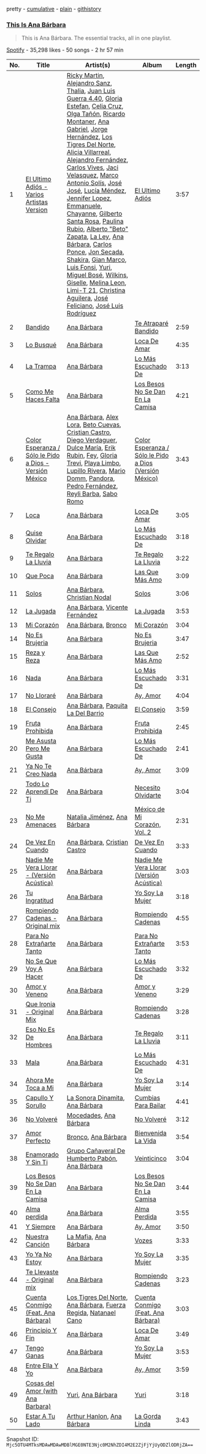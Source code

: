 pretty - [cumulative](/playlists/cumulative/37i9dQZF1DZ06evO2mOf7x.md) - [plain](/playlists/plain/37i9dQZF1DZ06evO2mOf7x) - [githistory](https://github.githistory.xyz/mackorone/spotify-playlist-archive/blob/main/playlists/plain/37i9dQZF1DZ06evO2mOf7x)

### [This Is Ana Bárbara](https://open.spotify.com/playlist/37i9dQZF1DZ06evO2mOf7x)

> This is Ana Bárbara\. The essential tracks, all in one playlist.

[Spotify](https://open.spotify.com/user/spotify) - 35,298 likes - 50 songs - 2 hr 57 min

| No. | Title | Artist(s) | Album | Length |
|---|---|---|---|---|
| 1 | [El Ultimo Adiós \- Varios Artistas Version](https://open.spotify.com/track/0tzixmHNQfE6S6SirSToxW) | [Ricky Martin](https://open.spotify.com/artist/7slfeZO9LsJbWgpkIoXBUJ), [Alejandro Sanz](https://open.spotify.com/artist/5sUrlPAHlS9NEirDB8SEbF), [Thalia](https://open.spotify.com/artist/23wEWD21D4TPYiJugoXmYb), [Juan Luis Guerra 4.40](https://open.spotify.com/artist/3nlpTZci9O5W8RsNoNH559), [Gloria Estefan](https://open.spotify.com/artist/5IFCkqu9J6xdWeYMk5I889), [Celia Cruz](https://open.spotify.com/artist/2weA6hhVqTIN2gSn9PUB9U), [Olga Tañón](https://open.spotify.com/artist/4pv1Jo4PbYI8LMADJoTWjE), [Ricardo Montaner](https://open.spotify.com/artist/4uoz4FUMvpeyGClFTTDBsD), [Ana Gabriel](https://open.spotify.com/artist/41ESHLayJ5sDKjAOv6cMhe), [Jorge Hernández](https://open.spotify.com/artist/5O2KyWcHYBmjmobgNLumcb), [Los Tigres Del Norte](https://open.spotify.com/artist/3hYtANQYrE6pd2PbtEyTIy), [Alicia Villarreal](https://open.spotify.com/artist/6Hf2g14O2TP25JUNZuvIgn), [Alejandro Fernández](https://open.spotify.com/artist/6sq1yF0OZEWA4xoXVKW1L9), [Carlos Vives](https://open.spotify.com/artist/4vhNDa5ycK0ST968ek7kRr), [Jaci Velasquez](https://open.spotify.com/artist/7MbmKsnvXjl4GA7Dr27kko), [Marco Antonio Solís](https://open.spotify.com/artist/3tJnB0s6c3oXPq1SCCavnd), [José José](https://open.spotify.com/artist/4mN0qcMxWX8oToqfDPM5yV), [Lucía Méndez](https://open.spotify.com/artist/4MbmeIi7C8qe1LboVhdaUN), [Jennifer Lopez](https://open.spotify.com/artist/2DlGxzQSjYe5N6G9nkYghR), [Emmanuele](https://open.spotify.com/artist/7HBONupvCpvcMp1ZxK84Ii), [Chayanne](https://open.spotify.com/artist/1JbemQ1fPt2YmSLjAFhPBv), [Gilberto Santa Rosa](https://open.spotify.com/artist/27vNK840zYq6IfDijHPsv1), [Paulina Rubio](https://open.spotify.com/artist/1d6dwipPrsFSJVmFTTdFSS), [Alberto "Beto" Zapata](https://open.spotify.com/artist/20VNXin5fi626FsmioiExE), [La Ley](https://open.spotify.com/artist/1ZVoRDO29AlDXiMkRLMZSK), [Ana Bárbara](https://open.spotify.com/artist/43qxAkuKFB6fMNSeS5dO7Z), [Carlos Ponce](https://open.spotify.com/artist/4ff5IojFqry4841QjwULTV), [Jon Secada](https://open.spotify.com/artist/10n1KB2sjTrGdyuC83y8jW), [Shakira](https://open.spotify.com/artist/0EmeFodog0BfCgMzAIvKQp), [Gian Marco](https://open.spotify.com/artist/2gDqGAadPIPiA7LtmNn74g), [Luis Fonsi](https://open.spotify.com/artist/4V8Sr092TqfHkfAA5fXXqG), [Yuri](https://open.spotify.com/artist/4OgNARLQSC4yy7Dsa5cqxx), [Miguel Bosé](https://open.spotify.com/artist/7mWCSSOYqm4E9mB7V4ot6S), [Wilkins](https://open.spotify.com/artist/5Awnuu794580X3uHQGx78O), [Giselle](https://open.spotify.com/artist/5gr23KYBk2FyIBx5xpHVjE), [Melina Leon](https://open.spotify.com/artist/5oj50e6WeS3yFv92YDOfXA), [Limi\-T 21](https://open.spotify.com/artist/5j8Q0VC4Be4yhcQ1tf8Sh7), [Christina Aguilera](https://open.spotify.com/artist/1l7ZsJRRS8wlW3WfJfPfNS), [José Feliciano](https://open.spotify.com/artist/7K78lVZ8XzkjfRSI7570FF), [José Luis Rodríguez](https://open.spotify.com/artist/15YnmlNukYCFvwaFnoDwwV) | [El Ultimo Adiós](https://open.spotify.com/album/1Tz1WfJZkvWPhyFHWAzZLo) | 3:57 |
| 2 | [Bandido](https://open.spotify.com/track/5YH0im36TvDjT5CN2VsHHK) | [Ana Bárbara](https://open.spotify.com/artist/43qxAkuKFB6fMNSeS5dO7Z) | [Te Atraparé Bandido](https://open.spotify.com/album/5QJ3kG3mo6fISj1apYFke2) | 2:59 |
| 3 | [Lo Busqué](https://open.spotify.com/track/7ceiXwNZ2DwNIJ54tsJwRY) | [Ana Bárbara](https://open.spotify.com/artist/43qxAkuKFB6fMNSeS5dO7Z) | [Loca De Amar](https://open.spotify.com/album/2eyl66bHPrqMjjTfzLxHt3) | 4:35 |
| 4 | [La Trampa](https://open.spotify.com/track/62nLNuTjFfyJczHfln6mw2) | [Ana Bárbara](https://open.spotify.com/artist/43qxAkuKFB6fMNSeS5dO7Z) | [Lo Más Escuchado De](https://open.spotify.com/album/1l7InHBt3P5CgQtTfhwQrU) | 3:13 |
| 5 | [Como Me Haces Falta](https://open.spotify.com/track/7K6NOKMUKJxjolgsiE7m3x) | [Ana Bárbara](https://open.spotify.com/artist/43qxAkuKFB6fMNSeS5dO7Z) | [Los Besos No Se Dan En La Camisa](https://open.spotify.com/album/7fmhqh0nvaGukOYWkRoUWS) | 4:21 |
| 6 | [Color Esperanza / Sólo le Pido a Dios \- Versión México](https://open.spotify.com/track/6Z48v2xlf3H66cgxz6Rxg3) | [Ana Bárbara](https://open.spotify.com/artist/43qxAkuKFB6fMNSeS5dO7Z), [Alex Lora](https://open.spotify.com/artist/65jeNkVjlDdEUkPGSFyyNh), [Beto Cuevas](https://open.spotify.com/artist/0kUZTk2JLPEAUyCWoN6eoL), [Cristian Castro](https://open.spotify.com/artist/2AZOALDIBORfbzKTuliwdJ), [Diego Verdaguer](https://open.spotify.com/artist/2UFqwY8A3PLcx8pAkg9g5P), [Dulce María](https://open.spotify.com/artist/6kaefrHSdAvxhhCVDFTCEL), [Erik Rubin](https://open.spotify.com/artist/43hb5av90CTCWFldaaTp7n), [Fey](https://open.spotify.com/artist/3uC20p2EoNm5LYtzSVWdkL), [Gloria Trevi](https://open.spotify.com/artist/1Db5GsIoVWYktPoD2nnPZZ), [Playa Limbo](https://open.spotify.com/artist/6XmHtVhgpE33VHFEp2V1P8), [Lupillo Rivera](https://open.spotify.com/artist/341CfLcUdaBGixB8IJjYwW), [Mario Domm](https://open.spotify.com/artist/7tLRDdqaS3HlX9cLbpY3Hl), [Pandora](https://open.spotify.com/artist/44nb9BaqV2jVvxKCaXHwlP), [Pedro Fernández](https://open.spotify.com/artist/24dYJ8P3YuFihvMcElFUWh), [Reyli Barba](https://open.spotify.com/artist/69BUYvpG9MbjCyIZfsFdhJ), [Sabo Romo](https://open.spotify.com/artist/2xqM9QBD5UgmHWfUbqfs1M) | [Color Esperanza / Sólo le Pido a Dios \(Versión México\)](https://open.spotify.com/album/1eQ25ITdG0bmvBlRCtACk2) | 3:43 |
| 7 | [Loca](https://open.spotify.com/track/3s3pbToR5GZYv7lis5utk1) | [Ana Bárbara](https://open.spotify.com/artist/43qxAkuKFB6fMNSeS5dO7Z) | [Loca De Amar](https://open.spotify.com/album/2eyl66bHPrqMjjTfzLxHt3) | 3:05 |
| 8 | [Quise Olvidar](https://open.spotify.com/track/7e35lHCloNPRNSH1F3xVc1) | [Ana Bárbara](https://open.spotify.com/artist/43qxAkuKFB6fMNSeS5dO7Z) | [Lo Más Escuchado De](https://open.spotify.com/album/1l7InHBt3P5CgQtTfhwQrU) | 3:18 |
| 9 | [Te Regalo La Lluvia](https://open.spotify.com/track/2KsxQoFWqOzGkCrEQWEvKZ) | [Ana Bárbara](https://open.spotify.com/artist/43qxAkuKFB6fMNSeS5dO7Z) | [Te Regalo La Lluvia](https://open.spotify.com/album/27OJXEuLv7BO55eHhc8FDg) | 3:22 |
| 10 | [Que Poca](https://open.spotify.com/track/17XOZ99cghYPO4oDiTrBNQ) | [Ana Bárbara](https://open.spotify.com/artist/43qxAkuKFB6fMNSeS5dO7Z) | [Las Que Más Amo](https://open.spotify.com/album/731ECu5lhhgFIDPtbgOwe3) | 3:09 |
| 11 | [Solos](https://open.spotify.com/track/1oQtCWxfOZwyfy2Vl3yy6w) | [Ana Bárbara](https://open.spotify.com/artist/43qxAkuKFB6fMNSeS5dO7Z), [Christian Nodal](https://open.spotify.com/artist/0XwVARXT135rw8lyw1EeWP) | [Solos](https://open.spotify.com/album/4MZ3QFD6pxd9uQvjsX0SpR) | 3:06 |
| 12 | [La Jugada](https://open.spotify.com/track/1wpYlTOjnNjg4NFOSfEZAQ) | [Ana Bárbara](https://open.spotify.com/artist/43qxAkuKFB6fMNSeS5dO7Z), [Vicente Fernández](https://open.spotify.com/artist/4PPoI9LuYeFX8V674Z1R6l) | [La Jugada](https://open.spotify.com/album/0BHbOtxdDJrsNYIYNZpvNj) | 3:53 |
| 13 | [Mi Corazón](https://open.spotify.com/track/4JIGvUeyXTKEzZ8mv0ApKl) | [Ana Bárbara](https://open.spotify.com/artist/43qxAkuKFB6fMNSeS5dO7Z), [Bronco](https://open.spotify.com/artist/0VKh7CQDi9MkUvaBMoK1V0) | [Mi Corazón](https://open.spotify.com/album/6o7i9pTUqE8FC6WbqtKqMa) | 3:04 |
| 14 | [No Es Brujeria](https://open.spotify.com/track/0nZUAnwrg9l0QUqW8O8sbb) | [Ana Bárbara](https://open.spotify.com/artist/43qxAkuKFB6fMNSeS5dO7Z) | [No Es Brujeria](https://open.spotify.com/album/4nuYRYCbs4fqdzwjtkoiw4) | 3:47 |
| 15 | [Reza y Reza](https://open.spotify.com/track/6Z6FqnImFvNvxg9aHW2HKz) | [Ana Bárbara](https://open.spotify.com/artist/43qxAkuKFB6fMNSeS5dO7Z) | [Las Que Más Amo](https://open.spotify.com/album/731ECu5lhhgFIDPtbgOwe3) | 2:52 |
| 16 | [Nada](https://open.spotify.com/track/09oFND2pC7tobyRfNVYzjQ) | [Ana Bárbara](https://open.spotify.com/artist/43qxAkuKFB6fMNSeS5dO7Z) | [Lo Más Escuchado De](https://open.spotify.com/album/1l7InHBt3P5CgQtTfhwQrU) | 3:31 |
| 17 | [No Lloraré](https://open.spotify.com/track/1EXlMcLvZlN21kugkLI8SC) | [Ana Bárbara](https://open.spotify.com/artist/43qxAkuKFB6fMNSeS5dO7Z) | [Ay, Amor](https://open.spotify.com/album/3ZmguqRipyO48mXaLCchdz) | 4:04 |
| 18 | [El Consejo](https://open.spotify.com/track/0l2TR5bQDGeMdozWEA0YOy) | [Ana Bárbara](https://open.spotify.com/artist/43qxAkuKFB6fMNSeS5dO7Z), [Paquita La Del Barrio](https://open.spotify.com/artist/1q18ngxrhXlHasoNpc2dt7) | [El Consejo](https://open.spotify.com/album/5lv57HsjC4fLY5XYBWxRrF) | 3:59 |
| 19 | [Fruta Prohibida](https://open.spotify.com/track/7wzBcwQYUyboa2w56LWlIP) | [Ana Bárbara](https://open.spotify.com/artist/43qxAkuKFB6fMNSeS5dO7Z) | [Fruta Prohibida](https://open.spotify.com/album/186sbJdKHVH7OM5MuBtdUv) | 2:45 |
| 20 | [Me Asusta Pero Me Gusta](https://open.spotify.com/track/5f4nU53KDcZc5gLUnyIKJh) | [Ana Bárbara](https://open.spotify.com/artist/43qxAkuKFB6fMNSeS5dO7Z) | [Lo Más Escuchado De](https://open.spotify.com/album/1l7InHBt3P5CgQtTfhwQrU) | 2:41 |
| 21 | [Ya No Te Creo Nada](https://open.spotify.com/track/7p2XqGtvXYKRE9mSWytHd6) | [Ana Bárbara](https://open.spotify.com/artist/43qxAkuKFB6fMNSeS5dO7Z) | [Ay, Amor](https://open.spotify.com/album/3ZmguqRipyO48mXaLCchdz) | 3:09 |
| 22 | [Todo Lo Aprendí De Ti](https://open.spotify.com/track/7coeVuxvfdL9xM1gy2PfqT) | [Ana Bárbara](https://open.spotify.com/artist/43qxAkuKFB6fMNSeS5dO7Z) | [Necesito Olvidarte](https://open.spotify.com/album/55XhUs9Cx4KtWxIRjLxOPr) | 3:04 |
| 23 | [No Me Amenaces](https://open.spotify.com/track/0zAwfJMWqYNiqpnBjaKPJz) | [Natalia Jiménez](https://open.spotify.com/artist/0j8QSBQZ9MNSGjHr1Vll1R), [Ana Bárbara](https://open.spotify.com/artist/43qxAkuKFB6fMNSeS5dO7Z) | [México de Mi Corazón, Vol\. 2](https://open.spotify.com/album/1Me7BNQom5WrqVsZE2igCY) | 2:31 |
| 24 | [De Vez En Cuando](https://open.spotify.com/track/3n4C6uS30lIWNIcP72dhBE) | [Ana Bárbara](https://open.spotify.com/artist/43qxAkuKFB6fMNSeS5dO7Z), [Cristian Castro](https://open.spotify.com/artist/2AZOALDIBORfbzKTuliwdJ) | [De Vez En Cuando](https://open.spotify.com/album/5r8Dx1QTwa0whbezRX2AyB) | 3:33 |
| 25 | [Nadie Me Vera Llorar \- \(Versión Acústica\)](https://open.spotify.com/track/3RSLqRsPNCKNDoDufAPzDL) | [Ana Bárbara](https://open.spotify.com/artist/43qxAkuKFB6fMNSeS5dO7Z) | [Nadie Me Vera Llorar \(Versión Acústica\)](https://open.spotify.com/album/6OuUjx0eUvLzxHSOQCnPLn) | 3:03 |
| 26 | [Tu Ingratitud](https://open.spotify.com/track/6kwg6ENvPRdscevp2XE8cR) | [Ana Bárbara](https://open.spotify.com/artist/43qxAkuKFB6fMNSeS5dO7Z) | [Yo Soy La Mujer](https://open.spotify.com/album/3yEDiwSeDMiYh7oJLzl7QC) | 3:18 |
| 27 | [Rompiendo Cadenas \- Original mix](https://open.spotify.com/track/4Xg0S0G1Lk2EIu90z2d9Fi) | [Ana Bárbara](https://open.spotify.com/artist/43qxAkuKFB6fMNSeS5dO7Z) | [Rompiendo Cadenas](https://open.spotify.com/album/4M4XNTi992X3cGrjhWeM4p) | 4:55 |
| 28 | [Para No Extrañarte Tanto](https://open.spotify.com/track/2lsFm8tmLVE0Nb2qutdA4z) | [Ana Bárbara](https://open.spotify.com/artist/43qxAkuKFB6fMNSeS5dO7Z) | [Para No Extrañarte Tanto](https://open.spotify.com/album/0ROzsdO9UMSDVh1AOHHEi6) | 3:53 |
| 29 | [No Se Que Voy A Hacer](https://open.spotify.com/track/6dO6WZpobtvRNsvHuOfRRH) | [Ana Bárbara](https://open.spotify.com/artist/43qxAkuKFB6fMNSeS5dO7Z) | [Lo Más Escuchado De](https://open.spotify.com/album/1l7InHBt3P5CgQtTfhwQrU) | 3:32 |
| 30 | [Amor y Veneno](https://open.spotify.com/track/7BwMGZyHpH5pGFJWdnQDKh) | [Ana Bárbara](https://open.spotify.com/artist/43qxAkuKFB6fMNSeS5dO7Z) | [Amor y Veneno](https://open.spotify.com/album/0SgEoi2WKqtJw4JJZhbLsn) | 3:29 |
| 31 | [Que Ironia \- Original Mix](https://open.spotify.com/track/2JWxpraTEhfOA3cBxgUTRi) | [Ana Bárbara](https://open.spotify.com/artist/43qxAkuKFB6fMNSeS5dO7Z) | [Rompiendo Cadenas](https://open.spotify.com/album/4M4XNTi992X3cGrjhWeM4p) | 3:28 |
| 32 | [Eso No Es De Hombres](https://open.spotify.com/track/1ZdEnOa9OCyF2m2LXXz2aj) | [Ana Bárbara](https://open.spotify.com/artist/43qxAkuKFB6fMNSeS5dO7Z) | [Te Regalo La Lluvia](https://open.spotify.com/album/27OJXEuLv7BO55eHhc8FDg) | 3:11 |
| 33 | [Mala](https://open.spotify.com/track/4qqYfXGXSpXuKaYAa5qXt6) | [Ana Bárbara](https://open.spotify.com/artist/43qxAkuKFB6fMNSeS5dO7Z) | [Lo Más Escuchado De](https://open.spotify.com/album/1l7InHBt3P5CgQtTfhwQrU) | 4:31 |
| 34 | [Ahora Me Toca a Mi](https://open.spotify.com/track/5OZgyid8qEyB2QZuF3JyK1) | [Ana Bárbara](https://open.spotify.com/artist/43qxAkuKFB6fMNSeS5dO7Z) | [Yo Soy La Mujer](https://open.spotify.com/album/3yEDiwSeDMiYh7oJLzl7QC) | 3:14 |
| 35 | [Capullo Y Sorullo](https://open.spotify.com/track/7bLdwOQ7kLW7sWCIiewffp) | [La Sonora Dinamita](https://open.spotify.com/artist/13or1Wf6ipcvSIiurZATvw), [Ana Bárbara](https://open.spotify.com/artist/43qxAkuKFB6fMNSeS5dO7Z) | [Cumbias Para Bailar](https://open.spotify.com/album/6iDK4vCNdRCpClfTPLk4ne) | 4:41 |
| 36 | [No Volveré](https://open.spotify.com/track/6kW4lc3ZoTVqezchbOYqDj) | [Mocedades](https://open.spotify.com/artist/4Sm7JCttzWMwHJtb3UJ8SY), [Ana Bárbara](https://open.spotify.com/artist/43qxAkuKFB6fMNSeS5dO7Z) | [No Volveré](https://open.spotify.com/album/1homFZjonYY08urvCYkIZv) | 3:12 |
| 37 | [Amor Perfecto](https://open.spotify.com/track/3X4rVC4WXcUYU1u2NyMWKo) | [Bronco](https://open.spotify.com/artist/0VKh7CQDi9MkUvaBMoK1V0), [Ana Bárbara](https://open.spotify.com/artist/43qxAkuKFB6fMNSeS5dO7Z) | [Bienvenida La Vida](https://open.spotify.com/album/5mcWT0gHRYtncD9jCT3f6E) | 3:54 |
| 38 | [Enamorado Y Sin Ti](https://open.spotify.com/track/4YPp8ZNDC7Mwoxl378F1d8) | [Grupo Cañaveral De Humberto Pabón](https://open.spotify.com/artist/48zixAu4wMDZwpVbOenDU7), [Ana Bárbara](https://open.spotify.com/artist/43qxAkuKFB6fMNSeS5dO7Z) | [Veinticinco](https://open.spotify.com/album/5kMOVXa9KmVVgZSOE6xA96) | 3:04 |
| 39 | [Los Besos No Se Dan En La Camisa](https://open.spotify.com/track/7HEztOmJiiJhpykhjoUtWc) | [Ana Bárbara](https://open.spotify.com/artist/43qxAkuKFB6fMNSeS5dO7Z) | [Los Besos No Se Dan En La Camisa](https://open.spotify.com/album/7fmhqh0nvaGukOYWkRoUWS) | 3:44 |
| 40 | [Alma perdida](https://open.spotify.com/track/3iJ92AFAzuxuVMXZHlRkbA) | [Ana Bárbara](https://open.spotify.com/artist/43qxAkuKFB6fMNSeS5dO7Z) | [Alma Perdida](https://open.spotify.com/album/7lCJ9krfW84FJXkN8MkBOL) | 3:55 |
| 41 | [Y Siempre](https://open.spotify.com/track/3N3G4GKbHlkRfktCuNV5Ul) | [Ana Bárbara](https://open.spotify.com/artist/43qxAkuKFB6fMNSeS5dO7Z) | [Ay, Amor](https://open.spotify.com/album/3ZmguqRipyO48mXaLCchdz) | 3:50 |
| 42 | [Nuestra Canción](https://open.spotify.com/track/7iOdfDA960q7Y4TQhaN3eA) | [La Mafia](https://open.spotify.com/artist/3rhO3rDk432VyAwyZnkECs), [Ana Bárbara](https://open.spotify.com/artist/43qxAkuKFB6fMNSeS5dO7Z) | [Vozes](https://open.spotify.com/album/2oIKM0oZ45eySf4VUiOSPR) | 3:33 |
| 43 | [Yo Ya No Estoy](https://open.spotify.com/track/5JBXKpGw5LBTOomR5w20sm) | [Ana Bárbara](https://open.spotify.com/artist/43qxAkuKFB6fMNSeS5dO7Z) | [Yo Soy La Mujer](https://open.spotify.com/album/3yEDiwSeDMiYh7oJLzl7QC) | 3:35 |
| 44 | [Te Llevaste \- Original mix](https://open.spotify.com/track/3t4BuAW1W5Va37ef4WVTRC) | [Ana Bárbara](https://open.spotify.com/artist/43qxAkuKFB6fMNSeS5dO7Z) | [Rompiendo Cadenas](https://open.spotify.com/album/4M4XNTi992X3cGrjhWeM4p) | 3:23 |
| 45 | [Cuenta Conmigo \(Feat\. Ana Bárbara\)](https://open.spotify.com/track/6utkB9P58tbbHwXzEYxeIO) | [Los Tigres Del Norte](https://open.spotify.com/artist/3hYtANQYrE6pd2PbtEyTIy), [Ana Bárbara](https://open.spotify.com/artist/43qxAkuKFB6fMNSeS5dO7Z), [Fuerza Regida](https://open.spotify.com/artist/0ys2OFYzWYB5hRDLCsBqxt), [Natanael Cano](https://open.spotify.com/artist/0elWFr7TW8piilVRYJUe4P) | [Cuenta Conmigo \(Feat\. Ana Bárbara\)](https://open.spotify.com/album/7DRMVvRCbDtg4jsvyZMtqT) | 3:03 |
| 46 | [Principio Y Fin](https://open.spotify.com/track/5pncUsL0FvKOFlJO9uKuKV) | [Ana Bárbara](https://open.spotify.com/artist/43qxAkuKFB6fMNSeS5dO7Z) | [Loca De Amar](https://open.spotify.com/album/2eyl66bHPrqMjjTfzLxHt3) | 3:49 |
| 47 | [Tengo Ganas](https://open.spotify.com/track/2QyPrHTHXRmdyizq5MGBEF) | [Ana Bárbara](https://open.spotify.com/artist/43qxAkuKFB6fMNSeS5dO7Z) | [Yo Soy La Mujer](https://open.spotify.com/album/3yEDiwSeDMiYh7oJLzl7QC) | 3:53 |
| 48 | [Entre Ella Y Yo](https://open.spotify.com/track/3yfjiOCMa9VNZ5cYdUHIrV) | [Ana Bárbara](https://open.spotify.com/artist/43qxAkuKFB6fMNSeS5dO7Z) | [Ay, Amor](https://open.spotify.com/album/3ZmguqRipyO48mXaLCchdz) | 3:59 |
| 49 | [Cosas del Amor \(with Ana Barbara\)](https://open.spotify.com/track/1Sr81TR1aUDZdPVNIHQyww) | [Yuri](https://open.spotify.com/artist/4OgNARLQSC4yy7Dsa5cqxx), [Ana Bárbara](https://open.spotify.com/artist/43qxAkuKFB6fMNSeS5dO7Z) | [Yuri](https://open.spotify.com/album/7C2u8zacX2l48XqqDWTStW) | 3:18 |
| 50 | [Estar A Tu Lado](https://open.spotify.com/track/2hpqKfCVvMgMR3hHomg8LA) | [Arthur Hanlon](https://open.spotify.com/artist/2tYwhzzfvvDr29BbBFcHhB), [Ana Bárbara](https://open.spotify.com/artist/43qxAkuKFB6fMNSeS5dO7Z) | [La Gorda Linda](https://open.spotify.com/album/5p4AIAvFarT9TzSPYI6sa6) | 3:43 |

Snapshot ID: `Mjc5OTU4MTksMDAwMDAwMDBlMGE0NTE3Njc0M2NhZDI4M2E2ZjFjYjUyODZlODRjZA==`
